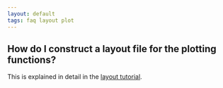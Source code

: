 ```yaml
---
layout: default
tags: faq layout plot
---
```



##  How do I construct a layout file for the plotting functions?

This is explained in detail in the [layout tutorial](/tutorial/layout).
